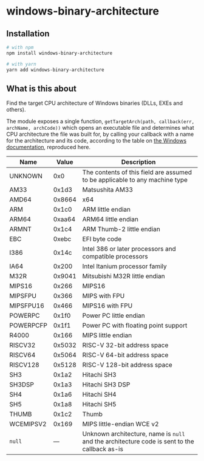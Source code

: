 # windows-binary-architecture

## Installation

```bash
# with npm
npm install windows-binary-architecture

# with yarn
yarn add windows-binary-architecture
```

## What is this about

Find the target CPU architecture of Windows binaries (DLLs, EXEs and others).

The module exposes a single function, `getTargetArch(path, callback(err,
archName, archCode))` which opens an executable file and determines what CPU
architecture the file was built for, by calling your callback with a name for
the architecture and its code, according to the table on [the Windows
documentation](https://docs.microsoft.com/en-us/windows/win32/debug/pe-format#machine-types),
reproduced here.

|Name|Value|Description|
|--|--|--|
|UNKNOWN| 0x0| The contents of this field are assumed to be applicable to any machine type|
|AM33| 0x1d3| Matsushita AM33|
|AMD64| 0x8664| x64|
|ARM| 0x1c0| ARM little endian|
|ARM64| 0xaa64| ARM64 little endian|
|ARMNT| 0x1c4| ARM Thumb-2 little endian|
|EBC| 0xebc| EFI byte code|
|I386| 0x14c| Intel 386 or later processors and compatible processors|
|IA64| 0x200| Intel Itanium processor family|
|M32R| 0x9041| Mitsubishi M32R little endian|
|MIPS16| 0x266| MIPS16|
|MIPSFPU| 0x366| MIPS with FPU|
|MIPSFPU16| 0x466| MIPS16 with FPU|
|POWERPC| 0x1f0| Power PC little endian|
|POWERPCFP| 0x1f1| Power PC with floating point support|
|R4000| 0x166| MIPS little endian|
|RISCV32| 0x5032| RISC-V 32-bit address space|
|RISCV64| 0x5064| RISC-V 64-bit address space|
|RISCV128| 0x5128| RISC-V 128-bit address space|
|SH3| 0x1a2| Hitachi SH3|
|SH3DSP| 0x1a3| Hitachi SH3 DSP|
|SH4| 0x1a6| Hitachi SH4|
|SH5| 0x1a8| Hitachi SH5|
|THUMB| 0x1c2| Thumb|
|WCEMIPSV2| 0x169| MIPS little-endian WCE v2 |
|`null`| — | Unknown architecture, name is `null` and the architecture code is sent to the callback as-is|
